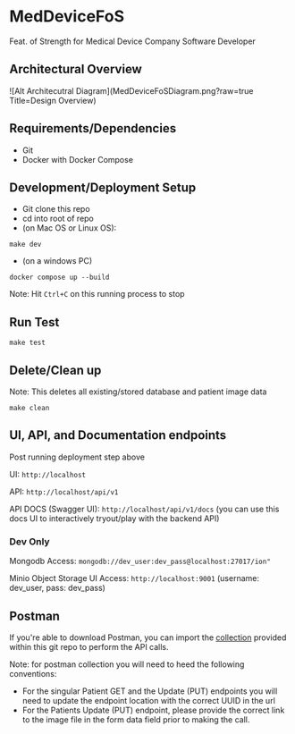 # MedDeviceFoS
Feat. of Strength for Medical Device Company Software Developer

## Architectural Overview
![Alt Architecutral Diagram](MedDeviceFoSDiagram.png?raw=true Title=Design Overview)
## Requirements/Dependencies
- Git
- Docker with Docker Compose


## Development/Deployment Setup

- Git clone this repo
- cd into root of repo
- (on Mac OS or Linux OS):
```
make dev
```
- (on a windows PC)
```
docker compose up --build
```

Note: Hit `Ctrl+C` on this running process to stop

## Run Test

```
make test
```

## Delete/Clean up

Note: This deletes all existing/stored database and patient image data 

```
make clean
```


## UI, API, and Documentation endpoints

Post running deployment step above

UI: `http://localhost`

API: `http://localhost/api/v1`

API DOCS (Swagger UI): `http://localhost/api/v1/docs`
(you can use this docs UI to interactively tryout/play with the backend API)
### Dev Only

Mongodb Access: `mongodb://dev_user:dev_pass@localhost:27017/ion"`

Minio Object Storage UI Access: `http://localhost:9001`
(username: dev_user, pass: dev_pass)

## Postman

If you're able to download Postman, you can import the [collection](IntuitiveIONFoS.postman_collection.json) provided within this git repo
to perform the API calls.

Note: for postman collection you will need to heed the following conventions:
- For the singular Patient GET and the Update (PUT) endpoints you will need to update the endpoint location with the correct UUID in the url
- For the Patients Update (PUT) endpoint, please provide the correct link to the image file in the form data field prior to making the call.


